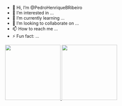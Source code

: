 - 👋 Hi, I’m @PedroHenriqueBRibeiro
- 👀 I’m interested in ...
- 🌱 I’m currently learning ...
- 💞️ I’m looking to collaborate on ...
- 📫 How to reach me ...
- ⚡ Fun fact: ...

<!---
PedroHenriqueBRibeiro/PedroHenriqueBRibeiro is a ✨ special ✨ repository because its `README.md` (this file) appears on your GitHub profile.
You can click the Preview link to take a look at your changes.
---> 

<div>
<a href="https://github.com/PedroHenriqueBRibeiro">
<img loading="lazy" height="180em" src="https://github-readme-stats.vercel.app/api/top-langs/?username=PedroHenriqueBRibeiro&layout=compact&langs_count=7&theme=dracula"/>
<img loading="lazy" height="180em" src="https://github-readme-stats.vercel.app/api?username=PedroHenriqueBRibeiro&show_icons=true&theme=dracula&include_all_commits=true&count_private=true"/>
</div>
